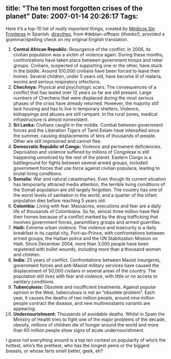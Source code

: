 title: "The ten most forgotten crises of the planet"
Date: 2007-01-14 20:26:17
Tags: 
---
<p>Here it&#8217;s a top-10 list of <em>really important things</em>, created by <a target="_blank" href="http://www.msf.es/">Médicos Sin Fronteras</a> in Spanish. <a target="_blank" href="http://apebox.org/">directhex</a>, from #debian-offtopic (<em>thanks!</em>), provided a grammar/spelling check on my original English translation.
</p>
<ol>
<li>
<strong>Central African Republic:</strong> Resurgence of the conflict. In 2006, its civilian population was a victim of violence again. During these months, confrontations have taken place between government troops and rebel groups. Civilians, suspected of supporting one or the other, have stuck in the biddle. Around 100,000 civilians have been forced to leave their homes. Several children, under 5 years old, have become ill of malaria, worms and serious respiratory infections.</li>
<li>
<strong>Chechnya:</strong> Physical and psychologic scars. The consequences of a conflict that has lasted over 12 years so far are still present. Large numbers of Chechens that were displaced during the most serious phases of the crisis have already returned. However, the majority still lack housing and has to live in temporary shelters. Violence, kidnappings and abuses are still rampant. In the rural zones, medical infrastructure is almost nonexistent.</li>
<li>
<strong>Sri Lanka:</strong> Civilians caught in the middle. Combat between government forces and the Liberation Tigers of Tamil Eelam have intensified since the summer, causing displacements of tens of thousands of people. Other are still imprisoned and cannot flee.</li>
<li>
<strong>Democratic Republic of Congo:</strong> Violence and permanent deficiencies. Deprivation and violence suffered by millons of Congolese is still happening unnoticed by the rest of the planet. Eastern Congo is a battleground for fights between several armed groups, included government forces that use force against civilian populace, leading to brutal living conditions.</li>
<li>
<strong>Somalia:</strong> War and natural catastrophes. Even though its current situation has temporarily attraced media attention, the terrible living conditions of the Somali population are still largely forgotten. The country has one of the worst levels of sanitation in the world, and a quarter of the infant population dies before reaching 5 years old.</li>
<li>
<strong>Colombia:</strong> Living with fear. Massacres, executions and fear are a daily life of thousands of Colombians. So far, almost three million have fled their homes because of a conflict marked by the drug trafficking that involves government forces, paramilitary groups and armed guerrillas.</li>
<li>
<strong>Haiti:</strong> Extreme urban violence. The violence and insecurity is a daily breakfast in its capital city, Port-au-Prince, with confrontations between armed groups, the Haitian police and the UN Stabilization Mission on Haiti. Since December 2004, more than 3,000 people have been registered with bullet wounds, including more than a thousand women and children.</li>
<li>
<strong>India:</strong> 25 years of conflict. Confrontations between Maoist insurgents, government forces and anti-Maoist military services have caused the displacement of 50,000 civilans in several areas of the country. The population still lives with fear and violence, with little or no access to sanitary conditions.</li>
<li>
<strong>Tuberculosis:</strong> Obsolete and insufficient treatments. Against popular opinion in the West, tuberculosis is not an &#8220;obsolete problem&#8221;. Each year, it causes the deaths of two million people, around nine million people contract the disease, and new multiresistants variants are appearing.</li>
<li>
<strong>Undernourishment:</strong> Thousands of avoidable deaths. Whilst in Spain the Ministry of Health tries to fight one of the major problems of the decade, obesity, millions of children die of hunger around the world and more than 60 million people show signs of acute undernourishment.</li>
</ol>
<p>
I guess not everything around is a top ten contest on popularity of who&#8217;s the hottest, who&#8217;s the prettiest, who has the longest penis or the biggest breasts, or whose farts smell better, geek, eh? </p>

